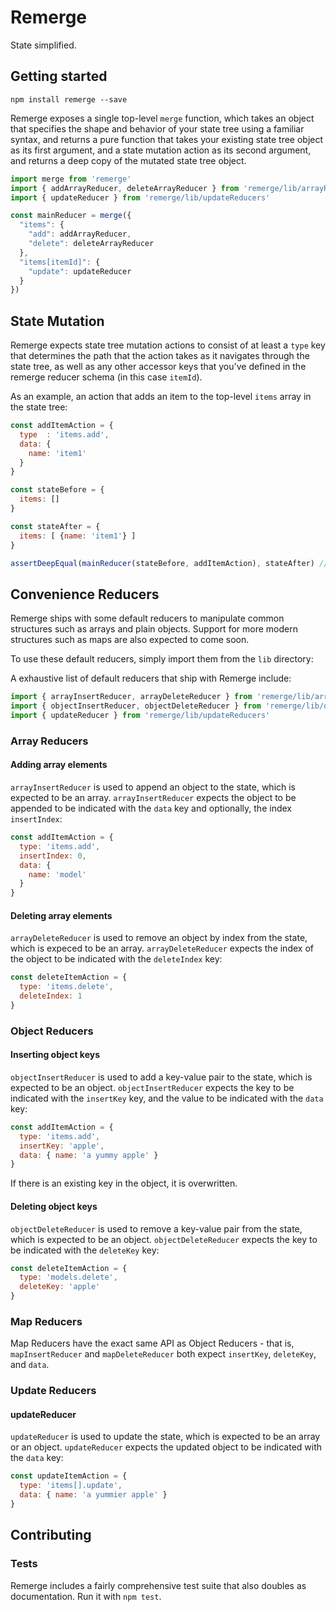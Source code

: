 # Remerge

State simplified.

## Getting started

```
npm install remerge --save
```

Remerge exposes a single top-level `merge` function, which takes an object that specifies the shape and behavior of your state tree using a familiar syntax, and returns a pure function that takes your existing state tree object as its first argument, and a state mutation action as its second argument, and returns a deep copy of the mutated state tree object.

```js
import merge from 'remerge'
import { addArrayReducer, deleteArrayReducer } from 'remerge/lib/arrayReducers'
import { updateReducer } from 'remerge/lib/updateReducers'

const mainReducer = merge({
  "items": {
    "add": addArrayReducer,
    "delete": deleteArrayReducer
  },
  "items[itemId]": {
    "update": updateReducer
  }
})
```

## State Mutation

Remerge expects state tree mutation actions to consist of at least a `type` key that determines the path that the action takes as it navigates through the state tree, as well as any other accessor keys that you've defined in the remerge reducer schema (in this case `itemId`).

As an example, an action that adds an item to the top-level `items` array in the state tree:

```js
const addItemAction = {
  type  : 'items.add',
  data: {
    name: 'item1'
  }
}

const stateBefore = {
  items: []
}

const stateAfter = {
  items: [ {name: 'item1'} ]
}

assertDeepEqual(mainReducer(stateBefore, addItemAction), stateAfter) // true
```

## Convenience Reducers

Remerge ships with some default reducers to manipulate common structures such as arrays and plain objects. Support for more modern structures such as maps are also expected to come soon.

To use these default reducers, simply import them from the `lib` directory:

A exhaustive list of default reducers that ship with Remerge include:

```js
import { arrayInsertReducer, arrayDeleteReducer } from 'remerge/lib/arrayReducers'
import { objectInsertReducer, objectDeleteReducer } from 'remerge/lib/objectReducers'
import { updateReducer } from 'remerge/lib/updateReducers'
```

### Array Reducers

#### Adding array elements

`arrayInsertReducer` is used to append an object to the state, which is expected to be an array. `arrayInsertReducer` expects the object to be appended to be indicated with the `data` key and optionally, the index `insertIndex`:

```js
const addItemAction = {
  type: 'items.add',
  insertIndex: 0,
  data: {
    name: 'model'
  }
}
```

#### Deleting array elements

`arrayDeleteReducer` is used to remove an object by index from the state, which is expeced to be an array. `arrayDeleteReducer` expects the index of the object to be indicated with the `deleteIndex` key:


```js
const deleteItemAction = {
  type: 'items.delete',
  deleteIndex: 1
}
```

### Object Reducers

#### Inserting object keys

`objectInsertReducer` is used to add a key-value pair to the state, which is expected to be an object. `objectInsertReducer` expects the key to be indicated with the `insertKey` key, and the value to be indicated with the `data` key:

```js
const addItemAction = {
  type: 'items.add',
  insertKey: 'apple',
  data: { name: 'a yummy apple' }
}
```

If there is an existing key in the object, it is overwritten.

#### Deleting object keys

`objectDeleteReducer` is used to remove a key-value pair from the state, which is expected to be an object. `objectDeleteReducer` expects the key to be indicated with the `deleteKey` key:

```js
const deleteItemAction = {
  type: 'models.delete',
  deleteKey: 'apple'
}
```

### Map Reducers

Map Reducers have the exact same API as Object Reducers -  that is, `mapInsertReducer` and `mapDeleteReducer` both expect `insertKey`, `deleteKey`, and `data`.

### Update Reducers

#### updateReducer

`updateReducer` is used to update the state, which is expected to be an array or an object. `updateReducer` expects the updated object to be indicated with the `data` key:

```js
const updateItemAction = {
  type: 'items[].update',
  data: { name: 'a yummier apple' }
}
```

## Contributing

### Tests

Remerge includes a fairly comprehensive test suite that also doubles as documentation. Run it with `npm test`.
